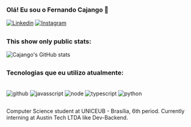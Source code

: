 
### Olá! Eu sou o Fernando Cajango 👋

[![Linkedin](https://img.shields.io/badge/LinkedIn-0077B5?style=for-the-badge&logo=linkedin&logoColor=white)](https://www.linkedin.com/in/fernando-cajango-725b48232/)
[![Instagram](https://img.shields.io/badge/Instagram-E4405F?style=for-the-badge&logo=instagram&logoColor=white)](https://www.instagram.com/fernando_cajango/)


##
### This show only public stats:
![Cajango's GitHub stats](https://github-readme-stats.vercel.app/api?username=cajango-dev&show_icons=true&theme=tokyonight)


##
### Tecnologias que eu utilizo atualmente:

<div style="display: inline_block"><br/>
    <img align="center" alt="github" src="https://img.shields.io/badge/GitHub-100000?style=for-the-badge&logo=github&logoColor=white"/>
    <img align="center" alt="javasscript" src="https://img.shields.io/badge/JavaScript-F7DF1E?style=for-the-badge&logo=javascript&logoColor=black"/>
    <img align="center" alt="node" src="https://img.shields.io/badge/Node.js-43853D?style=for-the-badge&logo=node.js&logoColor=white"/>
    <img align="center" alt="typescript" src="https://img.shields.io/badge/TypeScript-007ACC?style=for-the-badge&logo=typescript&logoColor=white"/>
    <img align="center" alt="python" src="https://img.shields.io/badge/Python-14354C?style=for-the-badge&logo=python&logoColor=white"/>
</div>

##

Computer Science student at UNICEUB - Brasília, 6th period. Currently interning at Austin Tech LTDA like Dev-Backend.
